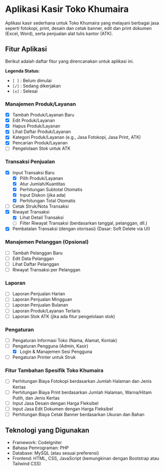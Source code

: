 # Aplikasi Kasir Toko Khumaira

Aplikasi kasir sederhana untuk Toko Khumaira yang melayani berbagai jasa seperti fotokopi, print, desain dan cetak banner, edit dan print dokumen (Excel, Word), serta penjualan alat tulis kantor (ATK).

## Fitur Aplikasi

Berikut adalah daftar fitur yang direncanakan untuk aplikasi ini.

**Legenda Status:**
*   `[ ]` : Belum dimulai
*   `[/]` : Sedang dikerjakan
*   `[x]` : Selesai

### Manajemen Produk/Layanan
- [x] Tambah Produk/Layanan Baru
- [x] Edit Produk/Layanan
- [x] Hapus Produk/Layanan
- [x] Lihat Daftar Produk/Layanan
- [x] Kategori Produk/Layanan (e.g., Jasa Fotokopi, Jasa Print, ATK)
- [x] Pencarian Produk/Layanan
- [ ] Pengelolaan Stok untuk ATK

### Transaksi Penjualan
- [x] Input Transaksi Baru
    - [x] Pilih Produk/Layanan
    - [x] Atur Jumlah/Kuantitas
    - [x] Perhitungan Subtotal Otomatis
    - [x] Input Diskon (jika ada)
    - [x] Perhitungan Total Otomatis
- [ ] Cetak Struk/Nota Transaksi
- [x] Riwayat Transaksi
    - [x] Lihat Detail Transaksi
    - [ ] Filter Riwayat Transaksi (berdasarkan tanggal, pelanggan, dll.)
- [x] Pembatalan Transaksi (dengan otorisasi) (Dasar: Soft Delete via UI)

### Manajemen Pelanggan (Opsional)
- [ ] Tambah Pelanggan Baru
- [ ] Edit Data Pelanggan
- [ ] Lihat Daftar Pelanggan
- [ ] Riwayat Transaksi per Pelanggan

### Laporan
- [ ] Laporan Penjualan Harian
- [ ] Laporan Penjualan Mingguan
- [ ] Laporan Penjualan Bulanan
- [ ] Laporan Produk/Layanan Terlaris
- [ ] Laporan Stok ATK (jika ada fitur pengelolaan stok)

### Pengaturan
- [ ] Pengaturan Informasi Toko (Nama, Alamat, Kontak)
- [ ] Pengaturan Pengguna (Admin, Kasir)
    - [x] Login & Manajemen Sesi Pengguna
- [ ] Pengaturan Printer untuk Struk

### Fitur Tambahan Spesifik Toko Khumaira
- [ ] Perhitungan Biaya Fotokopi berdasarkan Jumlah Halaman dan Jenis Kertas
- [ ] Perhitungan Biaya Print berdasarkan Jumlah Halaman, Warna/Hitam Putih, dan Jenis Kertas
- [ ] Input Jasa Desain dengan Harga Fleksibel
- [ ] Input Jasa Edit Dokumen dengan Harga Fleksibel
- [ ] Perhitungan Biaya Cetak Banner berdasarkan Ukuran dan Bahan

## Teknologi yang Digunakan
- Framework: CodeIgniter
- Bahasa Pemrograman: PHP
- Database: MySQL (atau sesuai preferensi)
- Frontend: HTML, CSS, JavaScript (kemungkinan dengan Bootstrap atau Tailwind CSS)
